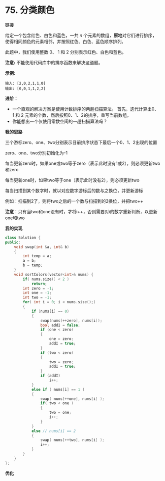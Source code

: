 # 75. 分类颜色

[链接](https://leetcode-cn.com/problems/sort-colors/description/)

给定一个包含红色、白色和蓝色，一共 *n* 个元素的数组，**原地**对它们进行排序，使得相同颜色的元素相邻，并按照红色、白色、蓝色顺序排列。

此题中，我们使用整数 0、 1 和 2 分别表示红色、白色和蓝色。

**注意:**
 不能使用代码库中的排序函数来解决这道题。

**示例:**

```
输入: [2,0,2,1,1,0]
输出: [0,0,1,1,2,2]
```

**进阶：**

- 一个直观的解决方案是使用计数排序的两趟扫描算法。
   	首先，迭代计算出0、1 和 2 元素的个数，然后按照0、1、2的排序，重写当前数组。
- 你能想出一个仅使用常数空间的一趟扫描算法吗？

 **我的思路**

三个游标zero、one、two分别表示目前排序状态下最后一个0、1、2出现的位置

zero、one、two分别初始化为-1

每当更新zero时，如果one或two等于zero（表示此时没有1或2），则必须更新two和zero

每当更新one时，如果two等于one（表示此时没有2），则必须更新two

每当扫描到某个数字时，就以对应数字游标后的数与之换位，并更新游标

例如：扫描到2了，则将two之后的一个数与扫描到的2换位，并把two++

**注意**：只有当two和one没有时，才将i++，否则需要对i的数字重新判断，以更新one和two

**我的实现**

```c++
class Solution {
public:
    void swap(int &a, int& b)
    {
        int temp = a;
        a = b;
        b = temp;
    }
    void sortColors(vector<int>& nums) {
        if( nums.size() < 2 )
            return;
        int zero = -1;
        int one = -1;
        int two = -1;
        for( int i = 0; i < nums.size();)
        {
            if (nums[i] == 0)
			{
				swap(nums[++zero], nums[i]);
				bool addI = false;
				if (one < zero)
				{
					one = zero;
					addI = true;
				}
				if (two < zero)
				{
					two = zero;
					addI = true;
				}
				if (addI)
					i++;
			}
            else if ( nums[i] == 1 )
            {
                swap( nums[++one], nums[i] );
                if( two < one )
                {
                    two = one;
                    i++;
                }  
            }
            else // nums[i] == 2 
            {
                swap( nums[++two], nums[i] );
                i++;
            }
        }
    }
};
```

**优化**

